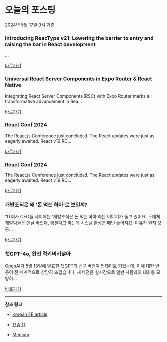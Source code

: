 # 오늘의 포스팅 
2024년 5월 17일 9시 기준 

### Introducing ReacType v21: Lowering the barrier to entry and raising the bar in React development 

 ... 

 [바로가기](https://medium.com/m/signin?actionUrl=https%3A%2F%2Fmedium.com%2F_%2Fbookmark%2Fp%2F945173a9f3b8&operation=register&redirect=https%3A%2F%2Fmedium.com%2F%40sfryan95%2Fintroducing-reactype-v21-lowering-the-barrier-to-entry-and-raising-the-bar-in-react-development-945173a9f3b8&source=---------0-84----------javascript------bookmark_preview----1a90926d_5d4c_4cce_b6dd_70cb39f9e610-------) 

### Universal React Server Components in Expo Router & React Native 

 Integrating React Server Components (RSC) with Expo Router marks a transformative advancement in Rea... 

 [바로가기](https://medium.com/m/signin?actionUrl=https%3A%2F%2Fmedium.com%2F_%2Fbookmark%2Fp%2F4460e2d6b0aa&operation=register&redirect=https%3A%2F%2Fmedium.com%2F%40elves.silva.vieira%2Funiversal-react-server-components-in-expo-router-react-native-4460e2d6b0aa&source=---------0-84----------typescript------bookmark_preview----be3fb82a_2aca_4439_867d_b82f4b9dffbd-------) 

### React Conf 2024 

 The React.js Conference just concluded. The React updates were just as eagerly awaited. React v19 RC... 

 [바로가기](https://medium.com/m/signin?actionUrl=https%3A%2F%2Fmedium.com%2F_%2Fbookmark%2Fp%2F76aabd9da1e1&operation=register&redirect=https%3A%2F%2Fvordgi.medium.com%2Freact-conf-2024-76aabd9da1e1&source=---------0-84----------frontend------bookmark_preview----f64021da_d259_4a88_ae7d_888dd4c6af30-------) 

### React Conf 2024 

 The React.js Conference just concluded. The React updates were just as eagerly awaited. React v19 RC... 

 [바로가기](https://medium.com/m/signin?actionUrl=https%3A%2F%2Fmedium.com%2F_%2Fbookmark%2Fp%2F76aabd9da1e1&operation=register&redirect=https%3A%2F%2Fvordgi.medium.com%2Freact-conf-2024-76aabd9da1e1&source=---------0-84----------reactjs------bookmark_preview----47d3d2da_a302_4a05_82e7_2fd93d1bf8d4-------) 

### 개발조직은 왜 ‘돈 먹는 하마’로 보일까? 

 “IT회사 CEO들 사이에는 ‘개발조직은 돈 먹는 하마’라는 이야기가 돌고 있어요. 도대체 개발팀들은 맨날 바쁘다, 밤샌다고 하는데 시스템 완성은 매번 늦어져요. 이유가 뭔지 모른... 

 [바로가기](https://yozm.wishket.com/magazine/detail/2587/) 

### 챗GPT-4o, 완전 럭키비키잖아 

 OpenAI가 5월 13일에 발표한 챗GPT의 신규 버전이 업데이트 되었는데, 이에 대한 반응이 전 세계적으로 상당히 뜨겁습니다. 새 버전은 실시간으로 일반 사람과의 대화를 모방하... 

 [바로가기](https://yozm.wishket.com/magazine/detail/2588/) 

---

**참조 링크**

- [Korean FE article](https://kofearticle.substack.com) 

- [요즘 IT](https://yozm.wishket.com/magazine) 

- [Medium](https://medium.com) 

